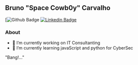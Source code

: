 ## Bruno "Space Cowb0y" Carvalho


[![Github Badge](https://img.shields.io/badge/-Github-000?style=flat-square&logo=Github&logoColor=white&link=https://github.com/Space-Cowb0y)
[![Linkedin Badge](https://img.shields.io/badge/-LinkedIn-blue?style=flat-square&logo=Linkedin&logoColor=white&link=https://www.linkedin.com/in/bruno-henrique-carvalho/)](https://www.linkedin.com/in/bruno-henrique-carvalho/)

### About

- 🔭 I’m currently working on IT Consultanting
- 🌱 I’m currently learning javaScript and python for CyberSec

"Bang!..." 
